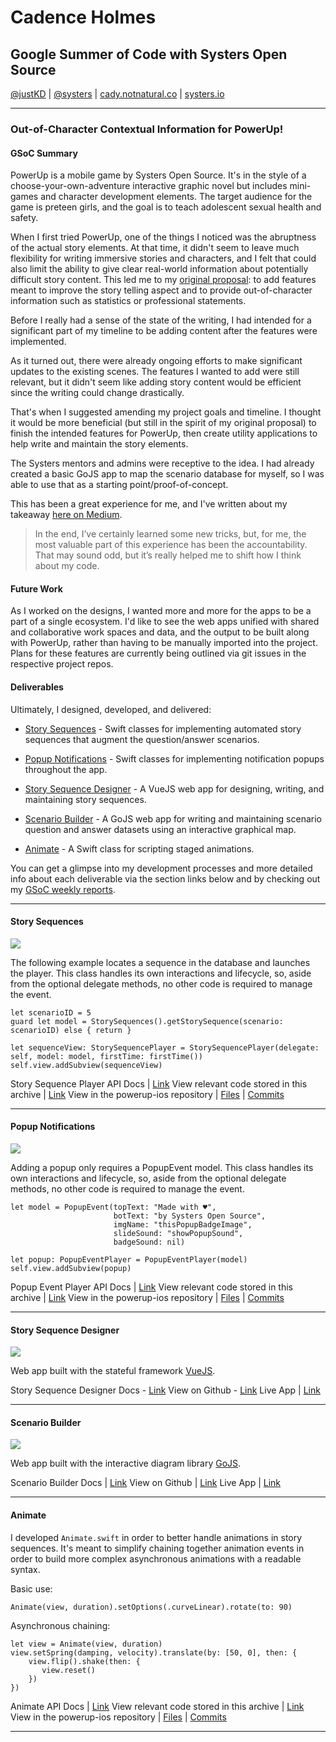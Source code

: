 # Cadence Holmes
## Google Summer of Code with Systers Open Source

[@justKD](https://github.com/justKD/GSoC18-Doc) | [@systers](https://github.com/systers) | [cady.notnatural.co](http://cady.notnatural.co) | [systers.io](http://systers.io)

***

### Out-of-Character Contextual Information for PowerUp!

#### GSoC Summary

PowerUp is a mobile game by Systers Open Source. It's in the style of a choose-your-own-adventure interactive graphic novel but includes mini-games and character development elements. The target audience for the game is preteen girls, and the goal is to teach adolescent sexual health and safety.

When I first tried PowerUp, one of the things I noticed was the abruptness of the actual story elements. At that time, it didn't seem to leave much flexibility for writing immersive stories and characters, and I felt that could also limit the ability to give clear real-world information about potentially difficult story content. This led me to my [original proposal](https://summerofcode.withgoogle.com/projects/#5377389622722560): to add features meant to improve the story telling aspect and to provide out-of-character information such as statistics or professional statements.

Before I really had a sense of the state of the writing, I had intended for a significant part of my timeline to be adding content after the features were implemented.

As it turned out, there were already ongoing efforts to make significant updates to the existing scenes. The features I wanted to add were still relevant, but it didn't seem like adding story content would be efficient since the writing could change drastically.

That's when I suggested amending my project goals and timeline. I thought it would be more beneficial (but still in the spirit of my original proposal) to finish the intended features for PowerUp, then create utility applications to help write and maintain the story elements.

The Systers mentors and admins were receptive to the idea. I had already created a basic GoJS app to map the scenario database for myself, so I was able to use that as a starting point/proof-of-concept.

This has been a great experience for me, and I've written about my takeaway [here on Medium](https://medium.com/@justKD/finishing-up-gsoc-2018-with-systers-open-source-ebf56a740560).

>In the end, I’ve certainly learned some new tricks, but, for me, the most valuable part of this experience has been the accountability. That may sound odd, but it’s really helped me to shift how I think about my code.

#### Future Work

As I worked on the designs, I wanted more and more for the apps to be a part of a single ecosystem. I'd like to see the web apps unified with shared and collaborative work spaces and data, and the output to be built along with PowerUp, rather than having to be manually imported into the project. Plans for these features are currently being outlined via git issues in the respective project repos.

#### Deliverables

Ultimately, I designed, developed, and delivered:

- [Story Sequences](#story-sequences) - Swift classes for implementing automated story sequences that augment the question/answer scenarios.
>
- [Popup Notifications](#popup-notifications) - Swift classes for implementing notification popups throughout the app.
>
- [Story Sequence Designer](#powerup-story-sequence-designer) - A VueJS web app for designing, writing, and maintaining story sequences.
>
- [Scenario Builder](#powerup-scenario-builder) - A GoJS web app for writing and maintaining scenario question and answer datasets using an interactive graphical map.
>
- [Animate](#animate) - A Swift class for scripting staged animations.
>

You can get a glimpse into my development processes and more detailed info about each deliverable via the section links below and by checking out my [GSoC weekly reports](https://github.com/systers/powerup-iOS/wiki/GSoC-2018-Cadence-Holmes).

***
#### Story Sequences

![](https://github.com/justKD/GSoC18-Doc/blob/master/docs/images/storysequenceplayerdemo.gif?raw=true)

The following example locates a sequence in the database and launches the player. This class handles its own interactions and lifecycle, so, aside from the optional delegate methods, no other code is required to manage the event.
```
let scenarioID = 5
guard let model = StorySequences().getStorySequence(scenario: scenarioID) else { return }

let sequenceView: StorySequencePlayer = StorySequencePlayer(delegate: self, model: model, firstTime: firstTime())
self.view.addSubview(sequenceView)
```

Story Sequence Player API Docs | [Link](https://justkd.github.io/powerup-iOS/Classes/StorySequencePlayer.html)
View relevant code stored in this archive | [Link](https://github.com/justKD/GSoC18-Doc/tree/master/PowerUp-iOS)
View in the powerup-ios repository | [Files](https://github.com/systers/powerup-iOS/tree/gsoc18-code/Powerup/OOC-Event-Classes) | [Commits](https://github.com/systers/powerup-iOS/pull/315/commits)

***


#### Popup Notifications

![](https://github.com/justKD/GSoC18-Doc/blob/master/docs/images/popupdemo.gif?raw=true)

Adding a popup only requires a PopupEvent model. This class handles its own interactions and lifecycle, so, aside from the optional delegate methods, no other code is required to manage the event.
```
let model = PopupEvent(topText: "Made with ♥",
                       botText: "by Systers Open Source",
                       imgName: "thisPopupBadgeImage",
                       slideSound: "showPopupSound",
                       badgeSound: nil)

let popup: PopupEventPlayer = PopupEventPlayer(model)
self.view.addSubview(popup)
```

Popup Event Player API Docs | [Link](https://justkd.github.io/powerup-iOS/Classes/PopupEventPlayer.html)
View relevant code stored in this archive | [Link](https://github.com/justKD/GSoC18-Doc/tree/master/PowerUp-iOS)
View in the powerup-ios repository | [Files](https://github.com/systers/powerup-iOS/tree/gsoc18-code/Powerup/OOC-Event-Classes) | [Commits](https://github.com/systers/powerup-iOS/pull/315/commits)

***

#### Story Sequence Designer

![](https://github.com/justKD/GSoC18-Doc/blob/master/docs/images/storydesigner.jpg?raw=true)

Web app built with the stateful framework [VueJS](https://vuejs.org/v2/guide/).

Story Sequence Designer Docs - [Link](http://systers.io/powerup-story-designer/)
View on Github - [Link](https://github.com/systers/powerup-story-designer)
Live App | [Link](https://rawgit.com/systers/powerup-story-designer/master/index.html)

***

#### Scenario Builder

![](https://github.com/justKD/GSoC18-Doc/blob/master/docs/images/scenariobuilder.png?raw=true)

Web app built with the interactive diagram library [GoJS](https://gojs.net/latest/index.html).

Scenario Builder Docs | [Link](http://systers.io/powerup-scenario-builder/)
View on Github | [Link](https://github.com/systers/powerup-scenario-builder)
Live App | [Link](https://rawgit.com/systers/powerup-scenario-builder/master/index.html)

***

#### Animate

I developed `Animate.swift` in order to better handle animations in story sequences. It's meant to simplify chaining together animation events in order to build more complex asynchronous animations with a readable syntax.

Basic use:
```
Animate(view, duration).setOptions(.curveLinear).rotate(to: 90)
```

Asynchronous chaining:
```
let view = Animate(view, duration)
view.setSpring(damping, velocity).translate(by: [50, 0], then: {
    view.flip().shake(then: {
       view.reset()
    })
})
```

Animate API Docs | [Link](https://justkd.github.io/powerup-iOS/Classes/Animate.html)
View relevant code stored in this archive | [Link](https://github.com/justKD/GSoC18-Doc/blob/master/PowerUp-iOS/OOC-Event-Classes/Animate.swift)
View in the powerup-ios repository | [Files](https://github.com/systers/powerup-iOS/tree/gsoc18-code/Powerup/OOC-Event-Classes) | [Commits](https://github.com/systers/powerup-iOS/pull/315/commits)

***




